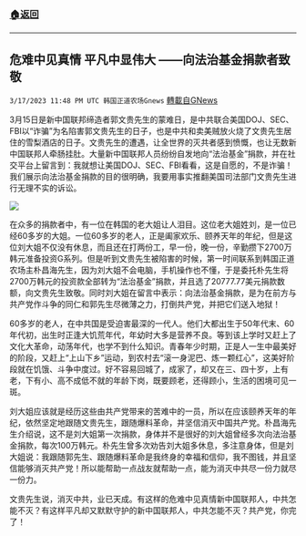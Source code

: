 ###  [:house:返回](README.md)
---


## 危难中见真情  平凡中显伟大  ——向法治基金捐款者致敬
`3/17/2023 11:48 PM UTC 韩国正道农场Gnews` [轉載自GNews](https://gnews.org/articles/1023939)

3月15日是新中国联邦缔造者郭文贵先生的蒙难日，是中共联合美国DOJ、SEC、FBI以“诈骗”为名陷害郭文贵先生的日子，也是中共和卖美贼放火烧了文贵先生居住的雪梨酒店的日子。文贵先生的遭遇，让全世界的灭共者感到愤慨，也让无数新中国联邦人牵肠挂肚。大量新中国联邦人员纷纷自发地向“法治基金”捐款，并在社交平台上留言到：我就想让美国DOJ、SEC、FBI看看，这是自愿的，不是诈骗！我们展示向法治基金捐款的目的很明确，我要用事实推翻美国司法部门文贵先生进行无理不实的诉讼。

![](https://i.imgur.com/hptaXHM.jpg)

在众多的捐款者中，有一位在韩国的老大姐让人泪目。这位老大姐姓刘，是一位已经60多岁的大姐。一位60多岁的老人，正是阖家欢乐、颐养天年的年纪，但是这位刘大姐不仅没有休息，而且还在打两份工，早一份，晚一份，辛勤攒下2700万韩元准备投资G系列。但是听到文贵先生被陷害的时候，第一时间联系到韩国正道农场主朴昌海先生，因为刘大姐不会电脑，手机操作也不懂，于是委托朴先生将2700万韩元的投资款全部转为“法治基金”捐款，并且选了20777.77美元捐款数额，向文贵先生致敬。同时刘大姐在留言中表示：向法治基金捐款，是为在前方与共产党作斗争的同仁和郭先生尽微薄之力，打倒共产党，并把它们送入地狱！

60多岁的老人，在中共国是受迫害最深的一代人。他们大都出生于50年代末、60年代初，出生时正逢大饥荒年代，年幼时大多是营养不良。等到该上学时又赶上了文化大革命，动荡年代，也学不到什么知识。青春年少时期，正是人一生中最美好的阶段，又赶上“上山下乡”运动，到农村去“滚一身泥巴、炼一颗红心”，这美好阶段就在饥饿、斗争中度过。好不容易回城了，成家了，却又在三、四十岁，上有老，下有小、高不成低不就的年龄下岗，既要顾老，还得顾小，生活的困境可见一斑。

刘大姐应该就是经历这些由共产党带来的苦难中的一员，所以在应该颐养天年的年纪，依然坚定地跟随文贵先生，跟随爆料革命，并坚信消灭中国共产党。朴昌海先生介绍说，这不是刘大姐第一次捐款，身体并不是很好的刘大姐曾经多次向法治基金捐款，每次100万韩元。朴先生曾多次劝告刘大姐多休息，多注意身体，但是刘大姐说：我跟随郭先生、跟随爆料革命是我终身的幸福和信仰，我不图钱，并且坚信能够消灭共产党！所以能帮助一点战友就帮助一点，能为消灭中共尽一份力就尽一份力。

文贵先生说，消灭中共，业已天成。有这样的危难中见真情新中国联邦人，中共怎能不灭？有这样平凡却又默默守护的新中国联邦人，中共怎能不灭？共产党，你完了！
